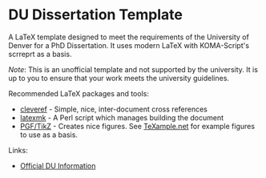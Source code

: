 # DU Dissertation Template
A LaTeX template designed to meet the requirements of the University of Denver for a PhD Dissertation. It uses modern LaTeX with KOMA-Script's scrreprt as a basis.

*Note*: This is an unofficial template and not supported by the university. It is up to you to ensure that your work meets the university guidelines.

Recommended LaTeX packages and tools:
* [cleveref](https://www.ctan.org/pkg/cleveref) - Simple, nice, inter-document cross references
* [latexmk](http://personal.psu.edu/jcc8//software/latexmk-jcc/) - A Perl script which manages building the document
* [PGF/TikZ](https://www.ctan.org/pkg/pgf) - Creates nice figures. See [TeXample.net](http://www.texample.net/tikz/) for example figures to use as a basis.

Links:
* [Official DU Information](http://www.du.edu/currentstudents/graduates/graduationinformation.html)
